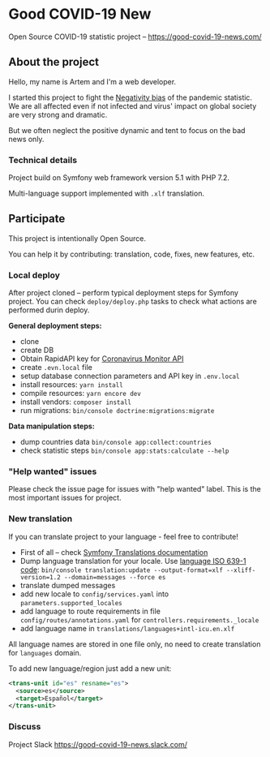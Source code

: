 # Good COVID-19 New
Open Source COVID-19 statistic project – https://good-covid-19-news.com/
 
## About the project
Hello, my name is Artem and I'm a web developer.

I started this project to fight the [Negativity bias](https://en.wikipedia.org/wiki/Negativity_bias) of the pandemic statistic.
We are all affected even if not infected and virus' impact on global society are very strong and dramatic.

But we often neglect the positive dynamic and tent to focus on the bad news only.

### Technical details
Project build on Symfony web framework version 5.1 with PHP 7.2.

Multi-language support implemented with `.xlf` translation. 

## Participate
This project is intentionally Open Source.

You can help it by contributing: translation, code, fixes, new features, etc.

### Local deploy
After project cloned – perform typical deployment steps for Symfony project.
You can check `deploy/deploy.php` tasks to check what actions are performed durin deploy.

**General deployment steps:**
* clone
* create DB
* Obtain RapidAPI key for [Coronavirus Monitor API](https://rapidapi.com/astsiatsko/api/coronavirus-monitor)
* create `.evn.local` file
* setup database connection parameters and API key in `.env.local`
* install resources: `yarn install`
* compile resources: `yarn encore dev`  
* install vendors: `composer install`
* run migrations: `bin/console doctrine:migrations:migrate`

**Data manipulation steps:**
* dump countries data `bin/console app:collect:countries`
* check statistic steps `bin/console app:stats:calculate --help`

### "Help wanted" issues
Please check the issue page for issues with "help wanted" label. This is the most important issues for project.

### New translation
If you can translate project to your language - feel free to contribute!

* First of all – check [Symfony Translations documentation](https://symfony.com/doc/5.1/translation.html)
* Dump language translation for your locale. Use [language ISO 639-1 code](https://en.wikipedia.org/wiki/List_of_ISO_639-1_codes):
`bin/console translation:update --output-format=xlf --xliff-version=1.2 --domain=messages --force es`
* translate dumped messages
* add new locale to `config/services.yaml` into `parameters.supported_locales`
* add language to route requirements in file `config/routes/annotations.yaml` for `controllers.requirements._locale`
* add language name in `translations/languages+intl-icu.en.xlf`

All language names are stored in one file only, no need to create translation for `languages` domain.

To add new language/region just add a new unit:
```xml
<trans-unit id="es" resname="es">
  <source>es</source>
  <target>Español</target>
</trans-unit>
``` 

### Discuss
Project Slack https://good-covid-19-news.slack.com/ 